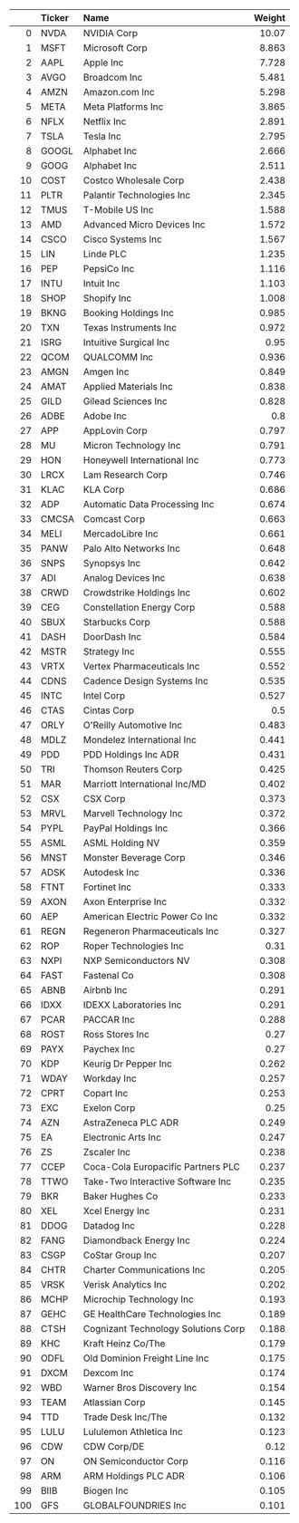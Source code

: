 |     | Ticker   | Name                                |   Weight |
|----:|:---------|:------------------------------------|---------:|
|   0 | NVDA     | NVIDIA Corp                         |   10.07  |
|   1 | MSFT     | Microsoft Corp                      |    8.863 |
|   2 | AAPL     | Apple Inc                           |    7.728 |
|   3 | AVGO     | Broadcom Inc                        |    5.481 |
|   4 | AMZN     | Amazon.com Inc                      |    5.298 |
|   5 | META     | Meta Platforms Inc                  |    3.865 |
|   6 | NFLX     | Netflix Inc                         |    2.891 |
|   7 | TSLA     | Tesla Inc                           |    2.795 |
|   8 | GOOGL    | Alphabet Inc                        |    2.666 |
|   9 | GOOG     | Alphabet Inc                        |    2.511 |
|  10 | COST     | Costco Wholesale Corp               |    2.438 |
|  11 | PLTR     | Palantir Technologies Inc           |    2.345 |
|  12 | TMUS     | T-Mobile US Inc                     |    1.588 |
|  13 | AMD      | Advanced Micro Devices Inc          |    1.572 |
|  14 | CSCO     | Cisco Systems Inc                   |    1.567 |
|  15 | LIN      | Linde PLC                           |    1.235 |
|  16 | PEP      | PepsiCo Inc                         |    1.116 |
|  17 | INTU     | Intuit Inc                          |    1.103 |
|  18 | SHOP     | Shopify Inc                         |    1.008 |
|  19 | BKNG     | Booking Holdings Inc                |    0.985 |
|  20 | TXN      | Texas Instruments Inc               |    0.972 |
|  21 | ISRG     | Intuitive Surgical Inc              |    0.95  |
|  22 | QCOM     | QUALCOMM Inc                        |    0.936 |
|  23 | AMGN     | Amgen Inc                           |    0.849 |
|  24 | AMAT     | Applied Materials Inc               |    0.838 |
|  25 | GILD     | Gilead Sciences Inc                 |    0.828 |
|  26 | ADBE     | Adobe Inc                           |    0.8   |
|  27 | APP      | AppLovin Corp                       |    0.797 |
|  28 | MU       | Micron Technology Inc               |    0.791 |
|  29 | HON      | Honeywell International Inc         |    0.773 |
|  30 | LRCX     | Lam Research Corp                   |    0.746 |
|  31 | KLAC     | KLA Corp                            |    0.686 |
|  32 | ADP      | Automatic Data Processing Inc       |    0.674 |
|  33 | CMCSA    | Comcast Corp                        |    0.663 |
|  34 | MELI     | MercadoLibre Inc                    |    0.661 |
|  35 | PANW     | Palo Alto Networks Inc              |    0.648 |
|  36 | SNPS     | Synopsys Inc                        |    0.642 |
|  37 | ADI      | Analog Devices Inc                  |    0.638 |
|  38 | CRWD     | Crowdstrike Holdings Inc            |    0.602 |
|  39 | CEG      | Constellation Energy Corp           |    0.588 |
|  40 | SBUX     | Starbucks Corp                      |    0.588 |
|  41 | DASH     | DoorDash Inc                        |    0.584 |
|  42 | MSTR     | Strategy Inc                        |    0.555 |
|  43 | VRTX     | Vertex Pharmaceuticals Inc          |    0.552 |
|  44 | CDNS     | Cadence Design Systems Inc          |    0.535 |
|  45 | INTC     | Intel Corp                          |    0.527 |
|  46 | CTAS     | Cintas Corp                         |    0.5   |
|  47 | ORLY     | O'Reilly Automotive Inc             |    0.483 |
|  48 | MDLZ     | Mondelez International Inc          |    0.441 |
|  49 | PDD      | PDD Holdings Inc ADR                |    0.431 |
|  50 | TRI      | Thomson Reuters Corp                |    0.425 |
|  51 | MAR      | Marriott International Inc/MD       |    0.402 |
|  52 | CSX      | CSX Corp                            |    0.373 |
|  53 | MRVL     | Marvell Technology Inc              |    0.372 |
|  54 | PYPL     | PayPal Holdings Inc                 |    0.366 |
|  55 | ASML     | ASML Holding NV                     |    0.359 |
|  56 | MNST     | Monster Beverage Corp               |    0.346 |
|  57 | ADSK     | Autodesk Inc                        |    0.336 |
|  58 | FTNT     | Fortinet Inc                        |    0.333 |
|  59 | AXON     | Axon Enterprise Inc                 |    0.332 |
|  60 | AEP      | American Electric Power Co Inc      |    0.332 |
|  61 | REGN     | Regeneron Pharmaceuticals Inc       |    0.327 |
|  62 | ROP      | Roper Technologies Inc              |    0.31  |
|  63 | NXPI     | NXP Semiconductors NV               |    0.308 |
|  64 | FAST     | Fastenal Co                         |    0.308 |
|  65 | ABNB     | Airbnb Inc                          |    0.291 |
|  66 | IDXX     | IDEXX Laboratories Inc              |    0.291 |
|  67 | PCAR     | PACCAR Inc                          |    0.288 |
|  68 | ROST     | Ross Stores Inc                     |    0.27  |
|  69 | PAYX     | Paychex Inc                         |    0.27  |
|  70 | KDP      | Keurig Dr Pepper Inc                |    0.262 |
|  71 | WDAY     | Workday Inc                         |    0.257 |
|  72 | CPRT     | Copart Inc                          |    0.253 |
|  73 | EXC      | Exelon Corp                         |    0.25  |
|  74 | AZN      | AstraZeneca PLC ADR                 |    0.249 |
|  75 | EA       | Electronic Arts Inc                 |    0.247 |
|  76 | ZS       | Zscaler Inc                         |    0.238 |
|  77 | CCEP     | Coca-Cola Europacific Partners PLC  |    0.237 |
|  78 | TTWO     | Take-Two Interactive Software Inc   |    0.235 |
|  79 | BKR      | Baker Hughes Co                     |    0.233 |
|  80 | XEL      | Xcel Energy Inc                     |    0.231 |
|  81 | DDOG     | Datadog Inc                         |    0.228 |
|  82 | FANG     | Diamondback Energy Inc              |    0.224 |
|  83 | CSGP     | CoStar Group Inc                    |    0.207 |
|  84 | CHTR     | Charter Communications Inc          |    0.205 |
|  85 | VRSK     | Verisk Analytics Inc                |    0.202 |
|  86 | MCHP     | Microchip Technology Inc            |    0.193 |
|  87 | GEHC     | GE HealthCare Technologies Inc      |    0.189 |
|  88 | CTSH     | Cognizant Technology Solutions Corp |    0.188 |
|  89 | KHC      | Kraft Heinz Co/The                  |    0.179 |
|  90 | ODFL     | Old Dominion Freight Line Inc       |    0.175 |
|  91 | DXCM     | Dexcom Inc                          |    0.174 |
|  92 | WBD      | Warner Bros Discovery Inc           |    0.154 |
|  93 | TEAM     | Atlassian Corp                      |    0.145 |
|  94 | TTD      | Trade Desk Inc/The                  |    0.132 |
|  95 | LULU     | Lululemon Athletica Inc             |    0.123 |
|  96 | CDW      | CDW Corp/DE                         |    0.12  |
|  97 | ON       | ON Semiconductor Corp               |    0.116 |
|  98 | ARM      | ARM Holdings PLC ADR                |    0.106 |
|  99 | BIIB     | Biogen Inc                          |    0.105 |
| 100 | GFS      | GLOBALFOUNDRIES Inc                 |    0.101 |